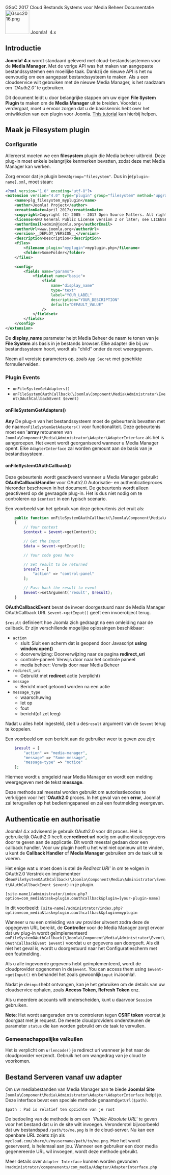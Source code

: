 <!-- Filename: J4.x:Cloud_File_Systems_for_Media_Manager / Display title: Cloud Bestands Systems voor Media Beheer -->

<span id="main-portal-heading">GSoC 2017
Cloud Bestands Systems voor Media Beheer
Documentatie</span> [<img
src="https://docs.joomla.org/images/thumb/7/7d/Gsoc2016.png/75px-Gsoc2016.png"
decoding="async"
srcset="https://docs.joomla.org/images/thumb/7/7d/Gsoc2016.png/113px-Gsoc2016.png 1.5x, https://docs.joomla.org/images/thumb/7/7d/Gsoc2016.png/150px-Gsoc2016.png 2x"
data-file-width="373" data-file-height="373" width="75" height="75"
alt="Gsoc2016.png" />](https://docs.joomla.org/GSOC_2017 "GSOC 2017")
Joomla!  4.x

## Introductie

**Joomla! 4.x** wordt standaard geleverd met cloud-bestandssystemen voor
de **Media Manager**. Met de vorige API was het maken van aangepaste
bestandssystemen een moeilijke taak. Dankzij de nieuwe API is het nu
eenvoudig om een ​​aangepast bestandssysteem te maken. Als u een
cloudservice wilt gebruiken met de nieuwe Media Manager, is het raadzaam
om *'OAuth2.0'* te gebruiken.

Dit document leidt u door belangrijke stappen om uw eigen **File System
Plugin** te maken om de **Media Manager** uit te breiden. Voordat u
verdergaat, moet u ervoor zorgen dat u de basiskennis hebt over het
ontwikkelen van een plugin voor Joomla. [This
tutorial](https://docs.joomla.org/J3.x:Creating_a_Plugin_for_Joomla "Special:MyLanguage/J3.x:Creating a Plugin for Joomla")
kan hierbij helpen.

## Maak je Filesystem plugin

### Configuratie

Allereerst moeten we een **filesystem** plugin die Media beheer
uitbreid. Deze plug-in moet enkele belangrijke kenmerken bevatten, zodat
deze met Media Manager kan werken.

Zorg ervoor dat je plugin bevat`group="filesystem"`. Dus in
je`[plugin-name].xml`, moet staan:

```xml
<?xml version="1.0" encoding="utf-8"?>
<extension version="4.0" type="plugin" group="filesystem" method="upgrade">
    <name>plg_filesystem_myplugin</name>
    <author>Joomla! Project</author>
    <creationDate>April 2017</creationDate>
    <copyright>Copyright (C) 2005 - 2017 Open Source Matters. All rights reserved.</copyright>
    <license>GNU General Public License version 2 or later; see LICENSE.txt</license>
    <authorEmail>admin@joomla.org</authorEmail>
    <authorUrl>www.joomla.org</authorUrl>
    <version>__DEPLOY_VERSION__</version>
    <description>Description</description>
    <files>
        <filename plugin="myplugin">myplugin.php</filename>
        <folder>SomeFolder</folder>
    </files>

    <config>
        <fields name="params">
            <fieldset name="basic">
                <field
                    name="display_name"
                    type="text"
                    label="YOUR_LABEL"
                    description="YOUR_DESCRIPTION"
                    default="DEFAULT_VALUE"
                />
            </fieldset>
        </fields>
    </config>
</extension>
```

De **display_name** parameter helpt Media Beheer de naam te tonen van je
**File System** als basis in je bestands browser. Elke adapter die bij
uw bestandssysteem hoort, wordt als "child" onder de root weergegeven.

Neem all vereiste parameters op, zoals `App Secret` met geschikte
formuliervelden.

### Plugin Events

- `onFileSystemGetAdapters()`
- `onFileSystemOAuthCallback(\Joomla\Component\Media\Administrator\Event\OAuthCallbackEvent $event)`

#### onFileSystemGetAdapters()

**Any** De plug-n van het bestandssysteem moet de gebeurtenis bevatten
met de naam`onFileSystemGetAdapters()` voor functionaliteit. Deze
gebeurtenis moet een '**array** retouneren van
`Joomla\Component\Media\Administrator\Adapter\AdapterInterface` als het
is aangeroepen. Het event wordt georganiseerd wanneer u Media Manager
opent. Elke `AdapterInterface` zal worden gemount aan de basis van je
bestandssysteem.

#### onFileSystemOAuthCallback()

Deze gebeurtenis wordt geactiveerd wanneer u Media Manager gebruikt
**OAuthCallbackHandler** voor OAuth2.0 Autorisatie- en
authenticatieproces hieronder beschreven in het document. De gebeurtenis
wordt alleen geactiveerd op de gevraagde plug-in. Het is dus niet nodig
om te controleren op `$context` in een typisch scenario.

Een voorbeeld van het gebruik van deze gebeurtenis ziet eruit als:

```php
    public function onFileSystemOAuthCallback(\Joomla\Component\Media\Administrator\Event\OAuthCallbackEvent $event)
    {
        // Your context
        $context = $event->getContext();

        // Get the input
        $data = $event->getInput();

        // Your code goes here

        // Set result to be returned
        $result = [
            "action" => "control-panel"
        ];

        // Pass back the result to event
        $event->setArgument('result', $result);
    }
```

**OAuthCallbackEvent** bevat de invoer doorgestuurd naar de Media
Manager OAuthCallback URI. `$event->getInput()` geeft een invoerobject
terug.

`$result` definieert hoe Joomla zich gedraagt ​​na een omleiding naar de
callback. Er zijn verschillende mogelijke oplossingen beschikbaar:

- `action`
  - sluit: Sluit een scherm dat is geopend door Javascript **using
    window.open()**
  - doorverwijzing: Doorverwijzing naar de pagina **redirect_uri**
  - controle-paneel: Verwijs door naar het controle paneel
  - media beheer: Verwijs door naar Media Beheer
- `redirect_uri`
  - Gebruikt met **redirect** actie (verplicht)
- `message`
  - Bericht moet getoond worden na een actie
- `message_type`
  - waarschuwing
  - let op
  - fout
  - bericht(of zet leeg)

Nadat u alles hebt ingesteld, stelt u de`$result` argument van de
`$event` terug te koppelen.

Een voorbeeld om een ​​bericht aan de gebruiker weer te geven zou zijn:

```php
    $result = [
        "action" => "media-manager",
        "message" => "Some message",
        "message-type" => "notice"
    ];
```

Hiermee wordt u omgeleid naar Media Manager en wordt een melding
weergegeven met de tekst **message**.

Deze methode zal meestal worden gebruikt om autorisatiecodes te
verkrijgen voor het '**OAuth2.0** proces. In het geval van een
**error**, Joomla! zal terugvallen op het bedieningspaneel en zal een
foutmelding weergeven.

## Authenticatie en authorisatie

Joomla! 4.x adviseerd je gebruik OAuth2.0 voor dit proces. Het is
gebruikelijk OAuth2.0 heeft een**redirect url** nodig om
authenticatiegegevens door te geven aan de applicatie. Dit wordt meestal
gedaan door een callback handler. Voor uw plugin hoeft u het wiel niet
opnieuw uit te vinden, u kunt de **Callback Handler** of **Media
Manager** gebruiken om de taak uit te voeren.

Het enige wat u moet doen is stel de *Redirect URI'* in om te volgen in
OAuth2.0 Verstrek en implementeer
de`onFileSystemOAuthCallback(\Joomla\Component\Media\Administrator\Event\OAuthCallbackEvent $event)`
in je plugin.

`[site-name]/administrator/index.php?option=com_media&task=plugin.oauthcallback&plugin=[your-plugin-name]`

In dit voorbeeld:
`[site-name]/administrator/index.php?option=com_media&task=plugin.oauthcallback&plugin=myplugin`

Wanneer u nu een omleiding van uw provider uitvoert zodra deze de
opgegeven URL bereikt, de **Controller** voor de Media Manager zorgt
ervoor dat uw plug-in wordt geïmplementeerd
`onFileSystemOAuthCallback(\Joomla\Component\Media\Administrator\Event\OAuthCallbackEvent $event)`
voordat u er gegevens aan doorgeeft. Als dit niet het geval is, wordt u
doorgestuurd naar het Configuratiescherm met een foutmelding.

Als u alle ingevoerde gegevens hebt geïmplementeerd, wordt de
cloudprovider opgenomen in de`$event`. You can access them using
`$event->getInput()` en behandel het zoals gewoonlijk`input` inJoomla!.

Nadat je de`input`hebt ontvangen, kan je het gebruiken om de details van
uw cloudservice ophalen, zoals **Access Token**, **Refresh Token** enz.

Als u meerdere accounts wilt onderscheiden, kunt u daarvoor ` Session `
gebruiken.

**Note**: Het wordt aangeraden om te controleren tegen **CSRF token**
voordat je doorgaat met je request. De meeste cloudproviders
ondersteunen de parameter ` status ` die kan worden gebruikt om de taak
te vervullen.

### Gemeenschappelijke valkuilen

Het is verplicht om `urlencode()` je redirect uri wanneer je het naar de
cloudprovider verzendt. Gebruik het om wangedrag van je cloud te
voorkomen.

## Bestand Serveren vanaf uw adapter

Om uw mediabestanden van Media Manager aan te biede **Joomla! Site**
`Joomla\Component\Media\Administrator\Adapter\AdapterInterface` helpt
je. Deze interface bevat een speciale methode genaamd`getUrl($path)`.

`$path : Pad is relatief ten opzichte van je root`

De bedoeling van de methode is om een ​​ *'Public Absolute URL'* te geven
voor het bestand dat u in de site wilt invoegen. Veronderstel
bijvoorbeeld dat uw bestandspad ` /path/to/me.png ` is in de
cloud-server. Nu kan een openbare URL zoiets zijn als
` mycloud.com/share/u/myusername/path/to/me.png `. Hoe het wordt
geserveerd, is helemaal aan jou. Wanneer een gebruiker een door media
gegenereerde URL wil invoegen, wordt deze methode gebruikt.

Meer details over `Adapter Interface` kunnen worden gevonden
in`administrator/componenents/com_media/Adapter/AdapterInterface.php`
